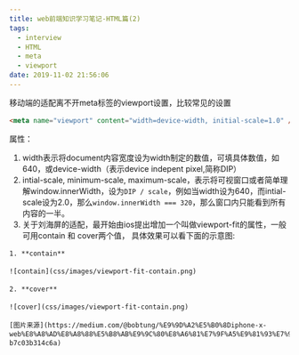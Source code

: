 ```yaml
---
title: web前端知识学习笔记-HTML篇(2)
tags:
  - interview
  - HTML
  - meta
  - viewport
date: 2019-11-02 21:56:06
---
```

移动端的适配离不开meta标签的viewport设置，比较常见的设置
```html
<meta name="viewport" content="width=device-width, initial-scale=1.0" />
```
属性：
  1. width表示将document内容宽度设为width制定的数值，可填具体数值，如640，或device-width（表示device indepent pixel,简称DIP）
  2. intial-scale, minimum-scale, maximum-scale，表示将可视窗口或者简单理解window.innerWidth，设为`DIP / scale`，例如当width设为640，而intial-scale设为2.0，那么`window.innerWidth === 320`，那么窗口内只能看到所有内容的一半。
  3. 关于刘海屏的适配，最开始由ios提出增加一个叫做viewport-fit的属性，一般可用contain 和 cover两个值，
  具体效果可以看下面的示意图:
    
    1. **contain**

    ![contain](css/images/viewport-fit-contain.png)
    
    2. **cover**

    ![cover](css/images/viewport-fit-contain.png)

    [图片来源](https://medium.com/@bobtung/%E9%9D%A2%E5%B0%8Diphone-x-web%E8%A8%AD%E8%A8%88%E5%B8%AB%E9%9C%80%E8%A6%81%E7%9F%A5%E9%81%93%E7%9A%84%E5%B9%BE%E5%80%8Bcss%E5%B1%AC%E6%80%A7-b7c03b314c6a)
